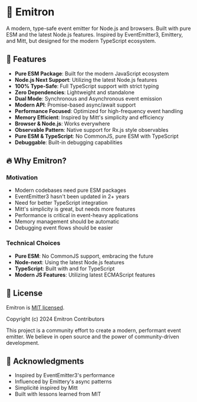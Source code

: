 # 🚀 Emitron

A modern, type-safe event emitter for Node.js and browsers. Built with pure ESM and the latest Node.js features. Inspired by EventEmitter3, Emittery, and Mitt, but designed for the modern TypeScript ecosystem.

## 🌟 Features

- **Pure ESM Package**: Built for the modern JavaScript ecosystem
- **Node.js Next Support**: Utilizing the latest Node.js features
- **100% Type-Safe**: Full TypeScript support with strict typing
- **Zero Dependencies**: Lightweight and standalone
- **Dual Mode**: Synchronous and Asynchronous event emission
- **Modern API**: Promise-based async/await support
- **Performance Focused**: Optimized for high-frequency event handling
- **Memory Efficient**: Inspired by Mitt's simplicity and efficiency
- **Browser & Node.js**: Works everywhere
- **Observable Pattern**: Native support for Rx.js style observables
- **Pure ESM & TypeScript**: No CommonJS, pure ESM with TypeScript
- **Debuggable**: Built-in debugging capabilities

## 🔥 Why Emitron?

### Motivation

- Modern codebases need pure ESM packages
- EventEmitter3 hasn't been updated in 2+ years
- Need for better TypeScript integration
- Mitt's simplicity is great, but needs more features
- Performance is critical in event-heavy applications
- Memory management should be automatic
- Debugging event flows should be easier

### Technical Choices

- **Pure ESM**: No CommonJS support, embracing the future
- **Node-next**: Using the latest Node.js features
- **TypeScript**: Built with and for TypeScript
- **Modern JS Features**: Utilizing latest ECMAScript features

## 📝 License

Emitron is [MIT licensed](LICENSE).

Copyright (c) 2024 Emitron Contributors

This project is a community effort to create a modern, performant event emitter. We believe in open source and the power of community-driven development.

## 🙏 Acknowledgments

- Inspired by EventEmitter3's performance
- Influenced by Emittery's async patterns
- Simplicité inspired by Mitt
- Built with lessons learned from MIT